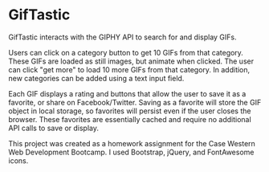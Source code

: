 # GifTastic
GifTastic interacts with the GIPHY API to search for and display GIFs. 

Users can click on a category button to get 10 GIFs from that category. These GIFs are loaded as still images, but animate when clicked. The user can click "get more" to load 10 more GIFs from that category. In addition, new categories can be added using a text input field.

Each GIF displays a rating and buttons that allow the user to save it as a favorite, or share on Facebook/Twitter. Saving as a favorite will store the GIF object in local storage, so favorites will persist even if the user closes the browser. These favorites are essentially cached and require no additional API calls to save or display.

This project was created as a homework assignment for the Case Western Web Development Bootcamp. I used Bootstrap, jQuery, and FontAwesome icons.
